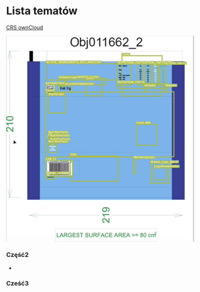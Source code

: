 <link type="text/css" rel="stylesheet" href="/docs/assets/css/style.css" />

# Lista tematów
<a href="ownCloudManual.html">CRS ownCloud</a>
<div class="imageContainer">
<img src="/docs/assets/images/Chespa_BlankTemplate%20.png"/>
</div>

### Część2

-

### Cześć3

